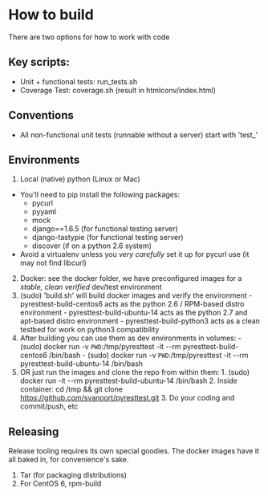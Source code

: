 # How to build

There are two options for how to work with code

## Key scripts:
- Unit + functional tests: run_tests.sh
- Coverage Test: coverage.sh (result in htmlconv/index.html)

## Conventions
- All non-functional unit tests (runnable without a server) start with 'test_'

## Environments
1. Local (native) python (Linux or Mac)
  - You'll need to pip install the following packages:
    + pycurl
    + pyyaml
    + mock
    + django==1.6.5 (for functional testing server)
    + django-tastypie (for functional testing server)
    + discover (if on a python 2.6 system)
  - Avoid a virtualenv unless you *very carefully* set it up for pycurl use (it may not find libcurl)

2. Docker: see the docker folder, we have preconfigured images for a *stable, clean verified* dev/test environment 
  1. (sudo) 'build.sh' will build docker images and verify the environment
    - pyresttest-build-centos6 acts as the python 2.6 / RPM-based distro environment
    - pyresttest-build-ubuntu-14 acts as the python 2.7 and apt-based distro environment
    - pyresttest-build-python3 acts as a clean testbed for work on python3 compatibility
  2. After building you can use them as dev environments in volumes:
    - (sudo) docker run -v `PWD`:/tmp/pyresttest -it --rm pyresttest-build-centos6 /bin/bash
    - (sudo) docker run -v `PWD`:/tmp/pyresttest -it --rm pyresttest-build-ubuntu-14 /bin/bash
  3. OR just run the images and clone the repo from within them:
    1. (sudo) docker run -it --rm pyresttest-build-ubuntu-14 /bin/bash
    2. Inside container: cd /tmp && git clone https://github.com/svanoort/pyresttest.git
    3. Do your coding and commit/push, etc

## Releasing
Release tooling requires its own special goodies.  The docker images have it all baked in, for convenience's sake.

1. Tar (for packaging distributions)
2. For CentOS 6, rpm-build
